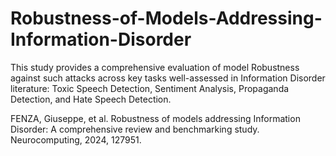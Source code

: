 # Robustness-of-Models-Addressing-Information-Disorder
This study provides a comprehensive evaluation of model Robustness against such attacks across key tasks well-assessed in Information Disorder literature: Toxic Speech Detection, Sentiment Analysis, Propaganda Detection, and Hate Speech Detection.


FENZA, Giuseppe, et al. Robustness of models addressing Information Disorder: A comprehensive review and benchmarking study. Neurocomputing, 2024, 127951.
